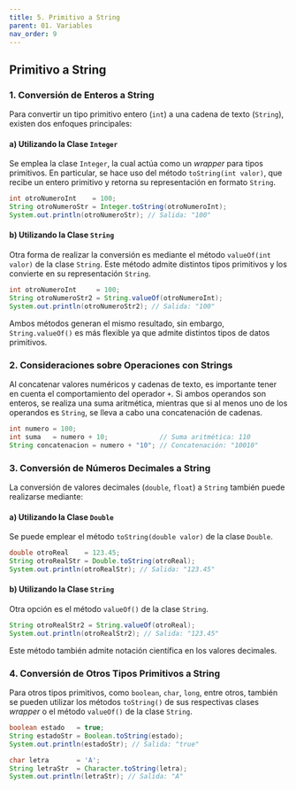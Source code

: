 ```yaml
---
title: 5. Primitivo a String
parent: 01. Variables
nav_order: 9
---
```


## Primitivo a String

### 1. Conversión de Enteros a String
Para convertir un tipo primitivo entero (`int`) a una cadena de texto (`String`), existen dos enfoques principales:

#### a) Utilizando la Clase `Integer`
Se emplea la clase `Integer`, la cual actúa como un *wrapper* para tipos primitivos. En particular, se hace uso del método `toString(int valor)`, que recibe un entero primitivo y retorna su representación en formato `String`.

```java
int otroNumeroInt    = 100;
String otroNumeroStr = Integer.toString(otroNumeroInt);
System.out.println(otroNumeroStr); // Salida: "100"
```

#### b) Utilizando la Clase `String`
Otra forma de realizar la conversión es mediante el método `valueOf(int valor)` de la clase `String`. Este método admite distintos tipos primitivos y los convierte en su representación `String`.

```java
int otroNumeroInt     = 100;
String otroNumeroStr2 = String.valueOf(otroNumeroInt);
System.out.println(otroNumeroStr2); // Salida: "100"
```

Ambos métodos generan el mismo resultado, sin embargo, `String.valueOf()` es más flexible ya que admite distintos tipos de datos primitivos.

### 2. Consideraciones sobre Operaciones con Strings
Al concatenar valores numéricos y cadenas de texto, es importante tener en cuenta el comportamiento del operador `+`. Si ambos operandos son enteros, se realiza una suma aritmética, mientras que si al menos uno de los operandos es `String`, se lleva a cabo una concatenación de cadenas.

```java
int numero = 100;
int suma   = numero + 10;             // Suma aritmética: 110
String concatenacion = numero + "10"; // Concatenación: "10010"
```

### 3. Conversión de Números Decimales a String
La conversión de valores decimales (`double`, `float`) a `String` también puede realizarse mediante:

#### a) Utilizando la Clase `Double`
Se puede emplear el método `toString(double valor)` de la clase `Double`.

```java
double otroReal    = 123.45;
String otroRealStr = Double.toString(otroReal);
System.out.println(otroRealStr); // Salida: "123.45"
```

#### b) Utilizando la Clase `String`
Otra opción es el método `valueOf()` de la clase `String`.

```java
String otroRealStr2 = String.valueOf(otroReal);
System.out.println(otroRealStr2); // Salida: "123.45"
```

Este método también admite notación científica en los valores decimales.

### 4. Conversión de Otros Tipos Primitivos a String
Para otros tipos primitivos, como `boolean`, `char`, `long`, entre otros, también se pueden utilizar los métodos `toString()` de sus respectivas clases *wrapper* o el método `valueOf()` de la clase `String`.

```java
boolean estado   = true;
String estadoStr = Boolean.toString(estado);
System.out.println(estadoStr); // Salida: "true"
```

```java
char letra       = 'A';
String letraStr  = Character.toString(letra);
System.out.println(letraStr); // Salida: "A"
```
